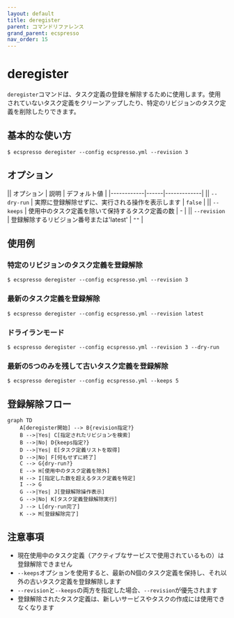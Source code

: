 ```yaml
---
layout: default
title: deregister
parent: コマンドリファレンス
grand_parent: ecspresso
nav_order: 15
---
```


# deregister

`deregister`コマンドは、タスク定義の登録を解除するために使用します。使用されていないタスク定義をクリーンアップしたり、特定のリビジョンのタスク定義を削除したりできます。

## 基本的な使い方

```console
$ ecspresso deregister --config ecspresso.yml --revision 3
```

## オプション

|| オプション | 説明 | デフォルト値 |
|------------|------|-------------|
|| `--dry-run` | 実際に登録解除せずに、実行される操作を表示します | `false` |
|| `--keeps` | 使用中のタスク定義を除いて保持するタスク定義の数 | - |
|| `--revision` | 登録解除するリビジョン番号または'latest' | `""` |

## 使用例

### 特定のリビジョンのタスク定義を登録解除

```console
$ ecspresso deregister --config ecspresso.yml --revision 3
```

### 最新のタスク定義を登録解除

```console
$ ecspresso deregister --config ecspresso.yml --revision latest
```

### ドライランモード

```console
$ ecspresso deregister --config ecspresso.yml --revision 3 --dry-run
```

### 最新の5つのみを残して古いタスク定義を登録解除

```console
$ ecspresso deregister --config ecspresso.yml --keeps 5
```

## 登録解除フロー

```mermaid
graph TD
    A[deregister開始] --> B{revision指定?}
    B -->|Yes| C[指定されたリビジョンを検索]
    B -->|No| D{keeps指定?}
    D -->|Yes| E[タスク定義リストを取得]
    D -->|No| F[何もせずに終了]
    C --> G{dry-run?}
    E --> H[使用中のタスク定義を除外]
    H --> I[指定した数を超えるタスク定義を特定]
    I --> G
    G -->|Yes| J[登録解除操作表示]
    G -->|No| K[タスク定義登録解除実行]
    J --> L[dry-run完了]
    K --> M[登録解除完了]
```

## 注意事項

- 現在使用中のタスク定義（アクティブなサービスで使用されているもの）は登録解除できません
- `--keeps`オプションを使用すると、最新のN個のタスク定義を保持し、それ以外の古いタスク定義を登録解除します
- `--revision`と`--keeps`の両方を指定した場合、`--revision`が優先されます
- 登録解除されたタスク定義は、新しいサービスやタスクの作成には使用できなくなります
